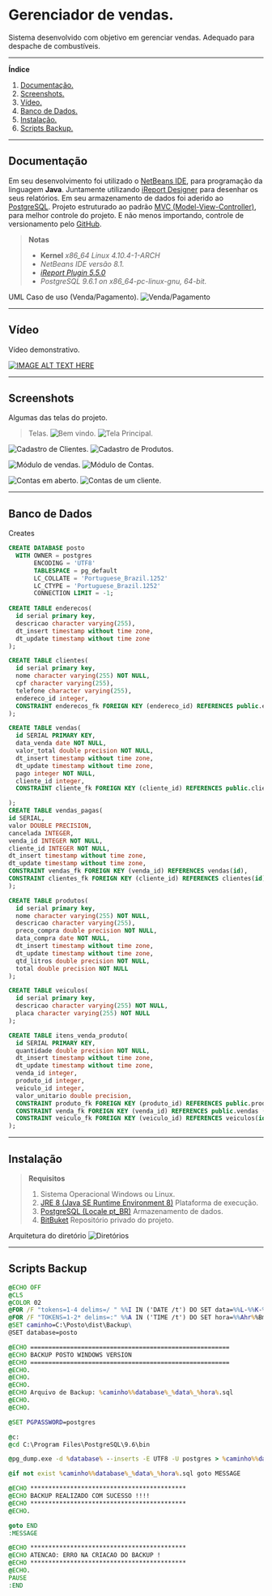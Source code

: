 Gerenciador de vendas.
===================

Sistema desenvolvido com objetivo em gerenciar vendas. 
Adequado para despache de combustíveis. 

----------
**Índice**
 1. [Documentação.](#documentação)
 2. [Screenshots.](#screenshots)
 3. [Vídeo.](#vídeo)
 3. [Banco de Dados.](#banco-de-dados)
 4. [Instalação.](#instalação)
 5. [Scripts Backup.](#scripts-backup)

----------


Documentação
---------------------------------------------------------------------------

Em seu desenvolvimento foi utilizado o [NetBeans IDE](https://netbeans.org/), para programação da linguagem **Java**. Juntamente utilizando [iReport Designer](http://community.jaspersoft.com/project/ireport-designer) para desenhar os seus relatórios. Em seu armazenamento de dados foi aderido ao [PostgreSQL](https://www.postgresql.org/). Projeto estruturado ao padrão [MVC (Model-View-Controller)](https://pt.wikipedia.org/wiki/MVC), para melhor controle do projeto. E não menos importando, controle de versionamento pelo [GitHub](https://github.com/PauloJoseCagol/).



> **Notas**
> - **Kernel** *x86_64 Linux 4.10.4-1-ARCH*
> - *NetBeans IDE versão 8.1.*
> - [*iReport Plugin 5.5.0*](http://plugins.netbeans.org/plugin/4425/ireport)
> - *PostgreSQL 9.6.1 on x86_64-pc-linux-gnu, 64-bit.*


UML
Caso de uso (Venda/Pagamento).
![Venda/Pagamento](https://cldup.com/LYKsaPIocs.png)


----------
Vídeo
---------------------------------------------------------------------------
Vídeo demonstrativo.

[![IMAGE ALT TEXT HERE](https://img.youtube.com/vi/udEqGnbm1dU/0.jpg)](https://www.youtube.com/watch?v=udEqGnbm1dU)


----------
Screenshots
---------------------------------------------------------------------------
Algumas das telas do projeto.

>Telas.
![Bem vindo.](https://cldup.com/C-ACRO_-AA.png)
![Tela Principal.](https://cldup.com/B01FUQM4u8-2000x2000.png)

![Cadastro de Clientes.](https://cldup.com/MD1Vli0caP-3000x3000.png)
![Cadastro de Produtos.](https://cldup.com/GR4l7VNFD4-3000x3000.png)

![Módulo de vendas.](https://cldup.com/rkhdknmQDc-3000x3000.png)
![Módulo de Contas.](https://cldup.com/jWkjRb2aWG-3000x3000.png)

![Contas em aberto.](https://cldup.com/D9GRi0w-tl-3000x3000.png)
![Contas de um cliente.](https://cldup.com/IDNfDC0_HL-3000x3000.png)

----------

Banco de Dados
---------------------------------------------------------------------------
Creates
```sql
CREATE DATABASE posto
  WITH OWNER = postgres
       ENCODING = 'UTF8'
       TABLESPACE = pg_default
       LC_COLLATE = 'Portuguese_Brazil.1252'
       LC_CTYPE = 'Portuguese_Brazil.1252'
       CONNECTION LIMIT = -1;
       
CREATE TABLE enderecos(
  id serial primary key,
  descricao character varying(255),
  dt_insert timestamp without time zone,
  dt_update timestamp without time zone
);

CREATE TABLE clientes(
  id serial primary key,
  nome character varying(255) NOT NULL,
  cpf character varying(255),
  telefone character varying(255),
  endereco_id integer,
  CONSTRAINT enderecos_fk FOREIGN KEY (endereco_id) REFERENCES public.enderecos (id)   
);

CREATE TABLE vendas(
  id SERIAL PRIMARY KEY,
  data_venda date NOT NULL,
  valor_total double precision NOT NULL,
  dt_insert timestamp without time zone,
  dt_update timestamp without time zone,
  pago integer NOT NULL,
  cliente_id integer,
  CONSTRAINT cliente_fk FOREIGN KEY (cliente_id) REFERENCES public.clientes (id)

);
CREATE TABLE vendas_pagas(
id SERIAL,
valor DOUBLE PRECISION,
cancelada INTEGER,
venda_id INTEGER NOT NULL,
cliente_id INTEGER NOT NULL,
dt_insert timestamp without time zone,
dt_update timestamp without time zone,
CONSTRAINT vendas_fk FOREIGN KEY (venda_id) REFERENCES vendas(id),
CONSTRAINT clientes_fk FOREIGN KEY (cliente_id) REFERENCES clientes(id)
);

CREATE TABLE produtos(
  id serial primary key,
  nome character varying(255) NOT NULL,
  descricao character varying(255),
  preco_compra double precision NOT NULL,
  data_compra date NOT NULL,
  dt_insert timestamp without time zone,
  dt_update timestamp without time zone,
  qtd_litros double precision NOT NULL,
  total double precision NOT NULL
);

CREATE TABLE veiculos(
  id serial primary key,
  descricao character varying(255) NOT NULL,
  placa character varying(255) NOT NULL
);

CREATE TABLE itens_venda_produto(
  id SERIAL PRIMARY KEY,
  quantidade double precision NOT NULL,
  dt_insert timestamp without time zone,
  dt_update timestamp without time zone,
  venda_id integer,
  produto_id integer,
  veiculo_id integer,
  valor_unitario double precision,
  CONSTRAINT produto_fk FOREIGN KEY (produto_id) REFERENCES public.produtos (id),
  CONSTRAINT venda_fk FOREIGN KEY (venda_id) REFERENCES public.vendas (id),
  CONSTRAINT veiculo_fk FOREIGN KEY (veiculo_id) REFERENCES veiculos(id)
);
```


----------

Instalação
---------------------------------------------------------------------------

>**Requisitos**
> 1. Sistema Operacional Windows ou Linux.
> 2. [JRE 8 (Java SE Runtime Environment 8)](http://www.oracle.com/technetwork/java/javase/downloads/jre8-downloads-2133155.html) Plataforma de execução.
> 3. [PostgreSQL (Locale pt_BR)](https://www.postgresql.org/download/) Armazenamento de dados.
> 4. [BitBuket](https://bitbucket.org/paulojosecagol/projeto-posto/) Repositório privado do projeto.

Arquitetura do diretório
![Diretórios](https://cldup.com/ehPGsKBxfx.png)


----------
Scripts Backup
---------------------------------------------------------------------------

```bat
@ECHO OFF
@CLS
@COLOR 02
@FOR /F "tokens=1-4 delims=/ " %%I IN ('DATE /t') DO SET data=%%L-%%K-%%J
@FOR /F "TOKENS=1-2* delims=:" %%A IN ('TIME /t') DO SET hora=%%Ahr%%Bmin
@SET caminho=C:\Posto\dist\Backup\
@SET database=posto

@ECHO =======================================================
@ECHO BACKUP POSTO WINDOWS VERSION
@ECHO =======================================================
@ECHO.
@ECHO.
@ECHO.
@ECHO Arquivo de Backup: %caminho%%database%_%data%_%hora%.sql
@ECHO.
@ECHO.

@SET PGPASSWORD=postgres

@c:
@cd C:\Program Files\PostgreSQL\9.6\bin

@pg_dump.exe -d %database% --inserts -E UTF8 -U postgres > %caminho%%database%_%data%_%hora%.sql

@if not exist %caminho%%database%_%data%_%hora%.sql goto MESSAGE

@ECHO *******************************************
@ECHO BACKUP REALIZADO COM SUCESSO !!!!
@ECHO *******************************************
@ECHO.

goto END
:MESSAGE

@ECHO *******************************************
@ECHO ATENCAO: ERRO NA CRIACAO DO BACKUP !
@ECHO *******************************************
@ECHO.
PAUSE
:END
```
